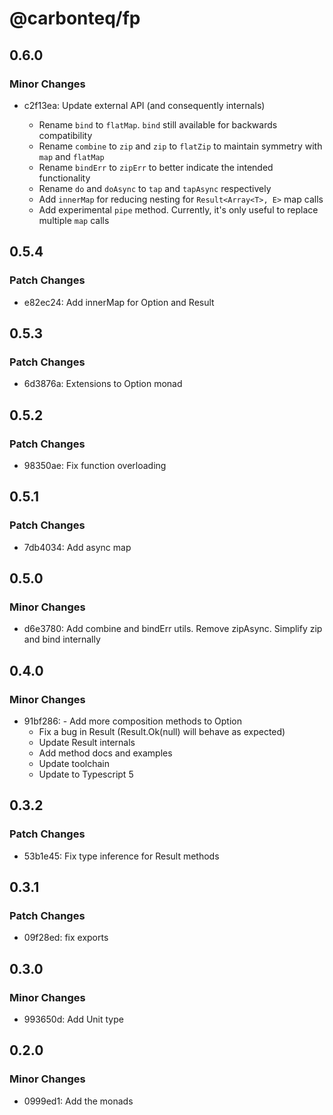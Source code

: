 # @carbonteq/fp

## 0.6.0

### Minor Changes

- c2f13ea: Update external API (and consequently internals)

  - Rename `bind` to `flatMap`. `bind` still available for backwards compatibility
  - Rename `combine` to `zip` and `zip` to `flatZip` to maintain symmetry with `map` and `flatMap`
  - Rename `bindErr` to `zipErr` to better indicate the intended functionality
  - Rename `do` and `doAsync` to `tap` and `tapAsync` respectively
  - Add `innerMap` for reducing nesting for `Result<Array<T>, E>` map calls
  - Add experimental `pipe` method. Currently, it's only useful to replace multiple `map` calls

## 0.5.4

### Patch Changes

- e82ec24: Add innerMap for Option and Result

## 0.5.3

### Patch Changes

- 6d3876a: Extensions to Option monad

## 0.5.2

### Patch Changes

- 98350ae: Fix function overloading

## 0.5.1

### Patch Changes

- 7db4034: Add async map

## 0.5.0

### Minor Changes

- d6e3780: Add combine and bindErr utils. Remove zipAsync. Simplify zip and bind internally

## 0.4.0

### Minor Changes

- 91bf286: - Add more composition methods to Option
  - Fix a bug in Result (Result.Ok(null) will behave as expected)
  - Update Result internals
  - Add method docs and examples
  - Update toolchain
  - Update to Typescript 5

## 0.3.2

### Patch Changes

- 53b1e45: Fix type inference for Result methods

## 0.3.1

### Patch Changes

- 09f28ed: fix exports

## 0.3.0

### Minor Changes

- 993650d: Add Unit type

## 0.2.0

### Minor Changes

- 0999ed1: Add the monads
